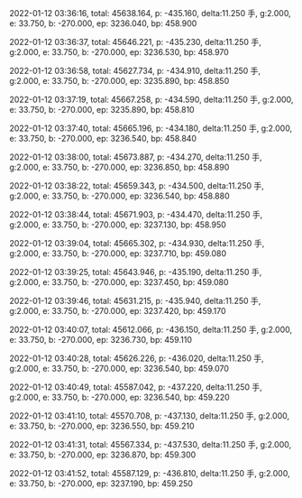 2022-01-12 03:36:16, total: 45638.164, p: -435.160, delta:11.250 手, g:2.000, e: 33.750, b: -270.000, ep: 3236.040, bp: 458.900

2022-01-12 03:36:37, total: 45646.221, p: -435.230, delta:11.250 手, g:2.000, e: 33.750, b: -270.000, ep: 3236.530, bp: 458.970

2022-01-12 03:36:58, total: 45627.734, p: -434.910, delta:11.250 手, g:2.000, e: 33.750, b: -270.000, ep: 3235.890, bp: 458.850

2022-01-12 03:37:19, total: 45667.258, p: -434.590, delta:11.250 手, g:2.000, e: 33.750, b: -270.000, ep: 3235.890, bp: 458.810

2022-01-12 03:37:40, total: 45665.196, p: -434.180, delta:11.250 手, g:2.000, e: 33.750, b: -270.000, ep: 3236.540, bp: 458.840

2022-01-12 03:38:00, total: 45673.887, p: -434.270, delta:11.250 手, g:2.000, e: 33.750, b: -270.000, ep: 3236.850, bp: 458.890

2022-01-12 03:38:22, total: 45659.343, p: -434.500, delta:11.250 手, g:2.000, e: 33.750, b: -270.000, ep: 3236.540, bp: 458.880

2022-01-12 03:38:44, total: 45671.903, p: -434.470, delta:11.250 手, g:2.000, e: 33.750, b: -270.000, ep: 3237.130, bp: 458.950

2022-01-12 03:39:04, total: 45665.302, p: -434.930, delta:11.250 手, g:2.000, e: 33.750, b: -270.000, ep: 3237.710, bp: 459.080

2022-01-12 03:39:25, total: 45643.946, p: -435.190, delta:11.250 手, g:2.000, e: 33.750, b: -270.000, ep: 3237.450, bp: 459.080

2022-01-12 03:39:46, total: 45631.215, p: -435.940, delta:11.250 手, g:2.000, e: 33.750, b: -270.000, ep: 3237.420, bp: 459.170

2022-01-12 03:40:07, total: 45612.066, p: -436.150, delta:11.250 手, g:2.000, e: 33.750, b: -270.000, ep: 3236.730, bp: 459.110

2022-01-12 03:40:28, total: 45626.226, p: -436.020, delta:11.250 手, g:2.000, e: 33.750, b: -270.000, ep: 3236.540, bp: 459.070

2022-01-12 03:40:49, total: 45587.042, p: -437.220, delta:11.250 手, g:2.000, e: 33.750, b: -270.000, ep: 3236.540, bp: 459.220

2022-01-12 03:41:10, total: 45570.708, p: -437.130, delta:11.250 手, g:2.000, e: 33.750, b: -270.000, ep: 3236.550, bp: 459.210

2022-01-12 03:41:31, total: 45567.334, p: -437.530, delta:11.250 手, g:2.000, e: 33.750, b: -270.000, ep: 3236.870, bp: 459.300

2022-01-12 03:41:52, total: 45587.129, p: -436.810, delta:11.250 手, g:2.000, e: 33.750, b: -270.000, ep: 3237.190, bp: 459.250